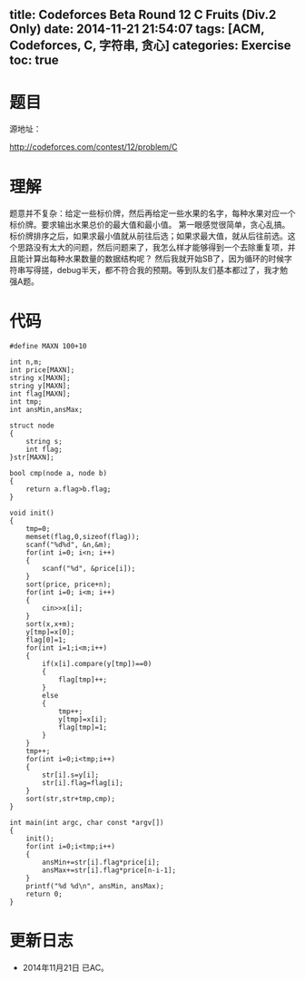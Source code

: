 title: Codeforces Beta Round 12 C Fruits (Div.2 Only)
date: 2014-11-21 21:54:07
tags: [ACM, Codeforces, C, 字符串, 贪心]
categories: Exercise
toc: true
---
# 题目	
源地址：

http://codeforces.com/contest/12/problem/C

# 理解
题意并不复杂：给定一些标价牌，然后再给定一些水果的名字，每种水果对应一个标价牌。要求输出水果总价的最大值和最小值。
第一眼感觉很简单，贪心乱搞。标价牌排序之后，如果求最小值就从前往后选；如果求最大值，就从后往前选。这个思路没有太大的问题，然后问题来了，我怎么样才能够得到一个去除重复项，并且能计算出每种水果数量的数据结构呢？
然后我就开始SB了，因为循环的时候字符串写得搓，debug半天，都不符合我的预期。等到队友们基本都过了，我才勉强A题。

<!-- more -->

# 代码
```
#define MAXN 100+10

int n,m;
int price[MAXN];
string x[MAXN];
string y[MAXN];
int flag[MAXN];
int tmp;
int ansMin,ansMax;

struct node
{
    string s;
    int flag;
}str[MAXN];

bool cmp(node a, node b)
{
    return a.flag>b.flag;
}

void init()
{
    tmp=0;
    memset(flag,0,sizeof(flag));
    scanf("%d%d", &n,&m);
    for(int i=0; i<n; i++)
    {
        scanf("%d", &price[i]);
    }
    sort(price, price+n);
    for(int i=0; i<m; i++)
    {
        cin>>x[i];
    }
    sort(x,x+m);
    y[tmp]=x[0];
    flag[0]=1;
    for(int i=1;i<m;i++)
    {
        if(x[i].compare(y[tmp])==0)
        {
            flag[tmp]++;
        }
        else
        {
            tmp++;
            y[tmp]=x[i];
            flag[tmp]=1;
        }
    }
    tmp++;
    for(int i=0;i<tmp;i++)
    {
        str[i].s=y[i];
        str[i].flag=flag[i];
    }
    sort(str,str+tmp,cmp);
}

int main(int argc, char const *argv[])
{
    init();
    for(int i=0;i<tmp;i++)
    {
        ansMin+=str[i].flag*price[i];
        ansMax+=str[i].flag*price[n-i-1];
    }
    printf("%d %d\n", ansMin, ansMax);
    return 0;
}
```
# 更新日志
- 2014年11月21日 已AC。